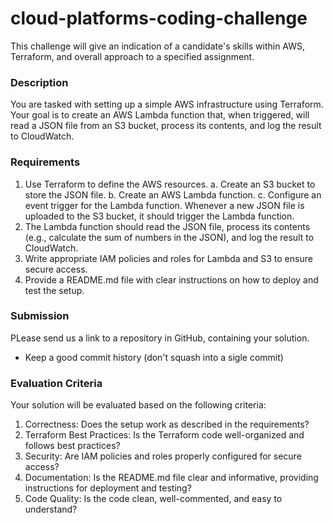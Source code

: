 # cloud-platforms-coding-challenge
This challenge will give an indication of a candidate's skills within AWS, Terraform, and overall approach to a specified assignment.

### Description

You are tasked with setting up a simple AWS infrastructure using Terraform. Your goal is to create an AWS Lambda function that, when triggered, will read a JSON file from an S3 bucket, process its contents, and log the result to CloudWatch.

### Requirements

1. Use Terraform to define the AWS resources.
  a. Create an S3 bucket to store the JSON file.
  b. Create an AWS Lambda function.
  c. Configure an event trigger for the Lambda function. Whenever a new JSON file is uploaded to the S3 bucket, it should trigger the Lambda function.
2. The Lambda function should read the JSON file, process its contents (e.g., calculate the sum of numbers in the JSON), and log the result to CloudWatch.
3. Write appropriate IAM policies and roles for Lambda and S3 to ensure secure access.
4. Provide a README.md file with clear instructions on how to deploy and test the setup.

### Submission
PLease send us a link to a repository in GitHub, containing your solution.
- Keep a good commit history (don't squash into a sigle commit) 

### Evaluation Criteria

Your solution will be evaluated based on the following criteria:

1. Correctness: Does the setup work as described in the requirements?
2. Terraform Best Practices: Is the Terraform code well-organized and follows best practices?
3. Security: Are IAM policies and roles properly configured for secure access?
4. Documentation: Is the README.md file clear and informative, providing instructions for deployment and testing?
5. Code Quality: Is the code clean, well-commented, and easy to understand?
